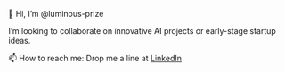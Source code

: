 👋 Hi, I’m @luminous-prize

I’m looking to collaborate on innovative AI projects or early-stage startup ideas.

📫 How to reach me: Drop me a line at [LinkedIn](https://www.linkedin.com/in/utkarsh-singh-245a14219)


<!---
luminous-prize/luminous-prize is a ✨ special ✨ repository because its `README.md` (this file) appears on your GitHub profile.
You can click the Preview link to take a look at your changes.
--->
